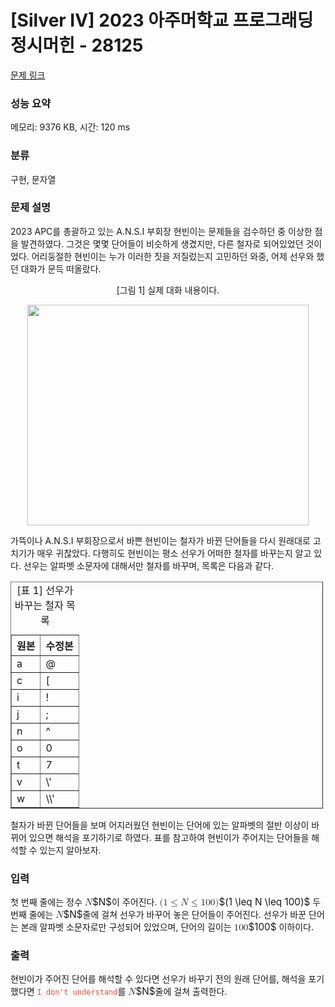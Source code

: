 # [Silver IV] 2023 아주머학교 프로그래딩 정시머힌 - 28125 

[문제 링크](https://www.acmicpc.net/problem/28125) 

### 성능 요약

메모리: 9376 KB, 시간: 120 ms

### 분류

구현, 문자열

### 문제 설명

<p>2023 APC를 총괄하고 있는 A.N.S.I 부회장 현빈이는 문제들을 검수하던 중 이상한 점을 발견하였다. 그것은 몇몇 단어들이 비슷하게 생겼지만, 다른 철자로 되어있었던 것이었다. 어리둥절한 현빈이는 누가 이러한 짓을 저질렀는지 고민하던 와중, 어제 선우와 했던 대화가 문득 떠올랐다.</p>

<p style="text-align: center;">[그림 1] 실제 대화 내용이다.</p>

<p style="text-align: center;"><img alt="" src="https://upload.acmicpc.net/8745d46f-b9e7-46a9-bc51-a41ad94eff0e/-/preview/" style="width: 450px; height: 353px;"></p>

<p>가뜩이나 A.N.S.I 부회장으로서 바쁜 현빈이는 철자가 바뀐 단어들을 다시 원래대로 고치기가 매우 귀찮았다. 다행히도 현빈이는 평소 선우가 어떠한 철자를 바꾸는지 알고 있다. 선우는 알파벳 소문자에 대해서만 철자를 바꾸며, 목록은 다음과 같다.</p>

<table align="center" border="1" cellpadding="1" cellspacing="1" class="table table-bordered" style="width: 500px;">
	<caption>[표 1] 선우가 바꾸는 철자 목록</caption>
	<thead>
		<tr>
			<th scope="col">원본</th>
			<th scope="col">수정본</th>
		</tr>
	</thead>
	<tbody>
		<tr>
			<td>a</td>
			<td>@</td>
		</tr>
		<tr>
			<td>c</td>
			<td>[</td>
		</tr>
		<tr>
			<td>i</td>
			<td>!</td>
		</tr>
		<tr>
			<td>j</td>
			<td>;</td>
		</tr>
		<tr>
			<td>n</td>
			<td>^</td>
		</tr>
		<tr>
			<td>o</td>
			<td>0</td>
		</tr>
		<tr>
			<td>t</td>
			<td>7</td>
		</tr>
		<tr>
			<td>v</td>
			<td>\'</td>
		</tr>
		<tr>
			<td>w</td>
			<td><span>\</span>\'</td>
		</tr>
	</tbody>
</table>

<p style="text-align: center;"> </p>

<p>철자가 바뀐 단어들을 보며 어지러웠던 현빈이는 단어에 있는 알파벳의 절반 이상이 바뀌어 있으면 해석을 포기하기로 하였다. 표를 참고하여 현빈이가 주어지는 단어들을 해석할 수 있는지 알아보자.</p>

### 입력 

 <p>첫 번째 줄에는 정수 <mjx-container class="MathJax" jax="CHTML" style="font-size: 109%; position: relative;"><mjx-math class="MJX-TEX" aria-hidden="true"><mjx-mi class="mjx-i"><mjx-c class="mjx-c1D441 TEX-I"></mjx-c></mjx-mi></mjx-math><mjx-assistive-mml unselectable="on" display="inline"><math xmlns="http://www.w3.org/1998/Math/MathML"><mi>N</mi></math></mjx-assistive-mml><span aria-hidden="true" class="no-mathjax mjx-copytext">$N$</span></mjx-container>이 주어진다. <mjx-container class="MathJax" jax="CHTML" style="font-size: 109%; position: relative;"><mjx-math class="MJX-TEX" aria-hidden="true"><mjx-mo class="mjx-n"><mjx-c class="mjx-c28"></mjx-c></mjx-mo><mjx-mn class="mjx-n"><mjx-c class="mjx-c31"></mjx-c></mjx-mn><mjx-mo class="mjx-n" space="4"><mjx-c class="mjx-c2264"></mjx-c></mjx-mo><mjx-mi class="mjx-i" space="4"><mjx-c class="mjx-c1D441 TEX-I"></mjx-c></mjx-mi><mjx-mo class="mjx-n" space="4"><mjx-c class="mjx-c2264"></mjx-c></mjx-mo><mjx-mn class="mjx-n" space="4"><mjx-c class="mjx-c31"></mjx-c><mjx-c class="mjx-c30"></mjx-c><mjx-c class="mjx-c30"></mjx-c></mjx-mn><mjx-mo class="mjx-n"><mjx-c class="mjx-c29"></mjx-c></mjx-mo></mjx-math><mjx-assistive-mml unselectable="on" display="inline"><math xmlns="http://www.w3.org/1998/Math/MathML"><mo stretchy="false">(</mo><mn>1</mn><mo>≤</mo><mi>N</mi><mo>≤</mo><mn>100</mn><mo stretchy="false">)</mo></math></mjx-assistive-mml><span aria-hidden="true" class="no-mathjax mjx-copytext">$(1 \leq N \leq 100)$</span></mjx-container> 두 번째 줄에는 <mjx-container class="MathJax" jax="CHTML" style="font-size: 109%; position: relative;"><mjx-math class="MJX-TEX" aria-hidden="true"><mjx-mi class="mjx-i"><mjx-c class="mjx-c1D441 TEX-I"></mjx-c></mjx-mi></mjx-math><mjx-assistive-mml unselectable="on" display="inline"><math xmlns="http://www.w3.org/1998/Math/MathML"><mi>N</mi></math></mjx-assistive-mml><span aria-hidden="true" class="no-mathjax mjx-copytext">$N$</span></mjx-container>줄에 걸쳐 선우가 바꾸어 놓은 단어들이 주어진다. 선우가 바꾼 단어는 본래 알파벳 소문자로만 구성되어 있었으며, 단어의 길이는 <mjx-container class="MathJax" jax="CHTML" style="font-size: 109%; position: relative;"><mjx-math class="MJX-TEX" aria-hidden="true"><mjx-mn class="mjx-n"><mjx-c class="mjx-c31"></mjx-c><mjx-c class="mjx-c30"></mjx-c><mjx-c class="mjx-c30"></mjx-c></mjx-mn></mjx-math><mjx-assistive-mml unselectable="on" display="inline"><math xmlns="http://www.w3.org/1998/Math/MathML"><mn>100</mn></math></mjx-assistive-mml><span aria-hidden="true" class="no-mathjax mjx-copytext">$100$</span></mjx-container> 이하이다.</p>

### 출력 

 <p>현빈이가 주어진 단어를 해석할 수 있다면 선우가 바꾸기 전의 원래 단어를, 해석을 포기했다면 <span style="color:#e74c3c;"><code>I don't understand</code></span>를 <mjx-container class="MathJax" jax="CHTML" style="font-size: 109%; position: relative;"><mjx-math class="MJX-TEX" aria-hidden="true"><mjx-mi class="mjx-i"><mjx-c class="mjx-c1D441 TEX-I"></mjx-c></mjx-mi></mjx-math><mjx-assistive-mml unselectable="on" display="inline"><math xmlns="http://www.w3.org/1998/Math/MathML"><mi>N</mi></math></mjx-assistive-mml><span aria-hidden="true" class="no-mathjax mjx-copytext">$N$</span></mjx-container>줄에 걸쳐 출력한다.</p>

